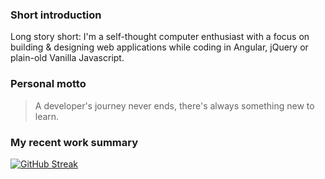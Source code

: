 ### Short introduction
Long story short: I'm a self-thought computer enthusiast with a focus on building & designing web applications while coding in Angular, jQuery or plain-old Vanilla Javascript.

### Personal motto
> A developer's journey never ends, there's always something new to learn. 

### My recent work summary
[![GitHub Streak](https://streak-stats.demolab.com?user=dtoma-plenty)]([https://git.io/streak-stats](https://github.com/dtoma-plenty))

